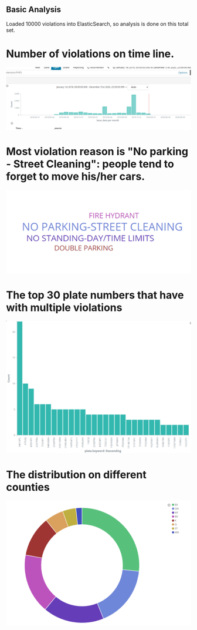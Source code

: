 ## Basic Analysis
Loaded 10000 violations into ElasticSearch, so analysis is done on this total set.

# Number of violations on time line.

![](img/hit_ts.PNG)

# Most violation reason is "No parking - Street Cleaning": people tend to forget to move his/her cars.

![](img/violation_count.PNG)

# The top 30 plate numbers that have with multiple violations 

![](img/Violation_times.PNG)

# The distribution on different counties 

![](img/County.PNG)
